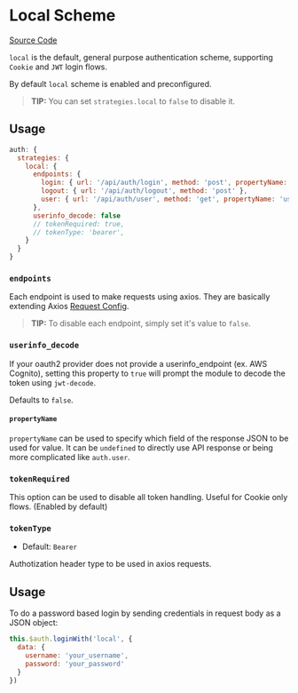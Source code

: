 # Local Scheme

[Source Code](https://github.com/nuxt-community/auth-module/blob/dev/lib/schemes/local.js)

`local` is the default, general purpose authentication scheme, supporting `Cookie` and `JWT` login flows.

By default `local` scheme is enabled and preconfigured.

> **TIP:** You can set `strategies.local` to `false` to disable it.

## Usage

```js
auth: {
  strategies: {
    local: {
      endpoints: {
        login: { url: '/api/auth/login', method: 'post', propertyName: 'token' },
        logout: { url: '/api/auth/logout', method: 'post' },
        user: { url: '/api/auth/user', method: 'get', propertyName: 'user' }
      },
      userinfo_decode: false
      // tokenRequired: true,
      // tokenType: 'bearer',
    }
  }
}
```

### `endpoints`

Each endpoint is used to make requests using axios. They are basically extending Axios [Request Config](https://github.com/axios/axios#request-config).

> **TIP:** To disable each endpoint, simply set it's value to `false`.

### `userinfo_decode`

If your oauth2 provider does not provide a userinfo_endpoint (ex. AWS Cognito), setting this property to `true` will prompt the module to decode the token using `jwt-decode`.

Defaults to `false`.

#### `propertyName`

`propertyName` can be used to specify which field of the response JSON to be used for value. It can be `undefined` to directly use API response or being more complicated like `auth.user`.

### `tokenRequired`

This option can be used to disable all token handling. Useful for Cookie only flows. \(Enabled by default\)

### `tokenType`

- Default: `Bearer`

 Authotization header type to be used in axios requests.

## Usage

To do a password based login by sending credentials in request body as a JSON object:

```js
this.$auth.loginWith('local', {
  data: {
    username: 'your_username',
    password: 'your_password'
  }
})
```
